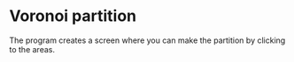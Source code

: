 # Voronoi partition
The program creates a screen where you can make the partition by clicking to the areas.
